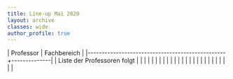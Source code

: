 ```yaml
---
title: Line-up Mai 2020
layout: archive
classes: wide
author_profile: true
---
```

| Professor                                       | Fachbereich  |
|-------------------------------------------------+--------------|
| Liste der Professoren folgt                     |              |
|                                                 |              |
|                                                 |              |
|                                                 |              |
|                                                 |              |
|                                                 |              |
|                                                 |              |
|                                                 |              |
|                                                 |              |
